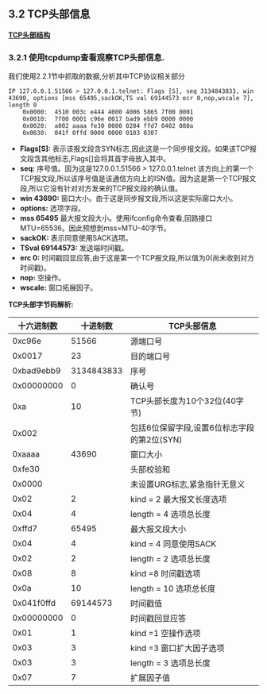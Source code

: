 ## 3.2 TCP头部信息

[**TCP头部结构**](../常见协议报文格式及解析.md#一tcp协议)

### 3.2.1 使用tcpdump查看观察TCP头部信息.

我们使用2.2.1节中抓取的数据,分析其中TCP协议相关部分
``````shell
IP 127.0.0.1.51566 > 127.0.0.1.telnet: Flags [S], seq 3134843833, win 43690, options [mss 65495,sackOK,TS val 69144573 ecr 0,nop,wscale 7], length 0
	0x0000:  4510 003c e444 4000 4006 5865 7f00 0001
	0x0010:  7f00 0001 c96e 0017 bad9 ebb9 0000 0000
	0x0020:  a002 aaaa fe30 0000 0204 ffd7 0402 080a
	0x0030:  041f 0ffd 0000 0000 0103 0307
``````
* **Flags[S]:** 表示该报文段含SYN标志,因此这是一个同步报文段。如果该TCP报文段含其他标志,Flags[]会将其首字母放入其中。
* **seq:** 序号值。因为这是127.0.0.1.51566 > 127.0.0.1.telnet 该方向上的第一个TCP报文段,所以该序号值是该通信方向上的ISN值。因为这是第一个TCP报文段,所以它没有针对对方发来的TCP报文段的确认值。
* **win 43690:** 窗口大小。由于这是同步报文段,所以这是实际窗口大小。
* **options:** 选项字段。
* **mss 65495** 最大报文段大小。使用ifconfig命令查看,回路接口MTU=65536。因此预想到mss=MTU-40字节。
* **sackOK:** 表示同意使用SACK选项。
* **TSval 69144573:** 发送端时间戳。
* **erc 0:** 时间戳回显应答,由于这是第一个TCP报文段,所以值为0(尚未收到对方时间戳)。
* **nop:** 空操作。
* **wscale:** 窗口拓展因子。

**TCP头部字节码解析:**

|十六进制数|十进制数|TCP头部信息|
|---------|-------|-----------|
|0xc96e|51566|源端口号|
|0x0017|23|目的端口号|
|0xbad9ebb9|3134843833|序号|
|0x00000000|0|确认号|
|0xa|10|TCP头部长度为10个32位(40字节)|
|0x002||包括6位保留字段,设置6位标志字段的第2位(SYN)|
|0xaaaa|43690|窗口大小|
|0xfe30||头部校验和|
|0x0000||未设置URG标志,紧急指针无意义|
|0x02|2|kind = 2 最大报文长度选项|
|0x04|4|length = 4 选项总长度|
|0xffd7|65495|最大报文段大小|
|0x04|4|kind = 4 同意使用SACK|
|0x02|2|length = 2 选项总长度|
|0x08|8|kind =8 时间戳选项|
|0x0a|10|length = 10 选项总长度|
|0x041f0ffd|69144573|时间戳值|
|0x00000000|0|时间戳回显应答|
|0x01|1|kind =1 空操作选项|
|0x03|3|kind =3 窗口扩大因子选项|
|0x03|3|length = 3 选项总长度|
|0x07|7|扩展因子值|


